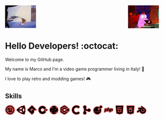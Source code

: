 <div align="left">
    <p float="left">
        <img width="20%" src="gifs/left.gif" alt="cover" />
        <img width="20%" align="right" alt="Github" src="gifs/right.gif" />
    </p>
</div>
<div>

<h1> Hello Developers! :octocat: </h1>

<div> 
Welcome to my GitHub page. 

My name is Marco and I'm a video game programmer living in Italy! :star2:

I love to play retro and modding games! :video_game:
</div>

<h2> Skills </h2>
<p float="left">
    <img width ='32px' height='32px' src ='icons/unreal_engine.svg' />
    <img width ='32px' height='32px' src ='icons/unity.svg'/>
    <img width ='32px' height='32px' src ='icons/gamemaker.svg'>
    <img width ='32px' height='32px' src ='icons/cpp.svg'/>
    <img width ='32px' height='32px' src ='icons/python.svg' />
    <img width ='32px' height='32px' src ='icons/csharp.svg'>
    <img width ='32px' height='32px' src ='icons/c.svg'/>
    <img width ='32px' height='32px' src ='icons/git.svg'>
    <img width ='32px' height='32px' src ='icons/lua.svg'>
    <img width ='32px' height='32px' src ='icons/php.svg'>
    <img width ='32px' height='32px' src ='icons/html.svg'>
    <img width ='32px' height='32px' src ='icons/css.svg'>
    <img width ='32px' height='32px' src ='icons/blender.svg'>
</p>
</div>